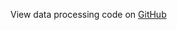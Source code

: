 
View data processing code on [GitHub](https://github.com/vitessce/vitessce-python/tree/main/demos/sn-atac-seq-hubmap-2020)